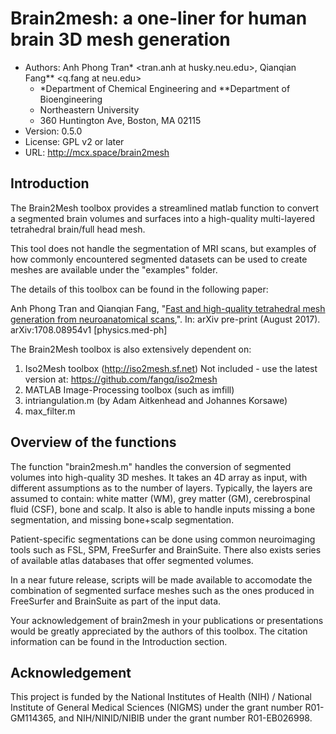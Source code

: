 # Brain2mesh: a one-liner for human brain 3D mesh generation

* Authors: Anh Phong Tran* <tran.anh at husky.neu.edu>, Qianqian Fang** <q.fang at neu.edu>
  * *Department of Chemical Engineering and **Department of Bioengineering
  * Northeastern University
  * 360 Huntington Ave, Boston, MA 02115
* Version: 0.5.0
* License: GPL v2 or later 
* URL: http://mcx.space/brain2mesh

## Introduction 

The Brain2Mesh toolbox provides a streamlined matlab function to convert a segmented brain 
volumes and surfaces into a high-quality multi-layered tetrahedral brain/full head mesh. 

This tool does not handle the segmentation of MRI scans, but examples of how commonly 
encountered segmented datasets can be used to create meshes are available under the "examples" folder.

The details of this toolbox can be found in the following paper:

Anh Phong Tran and Qianqian Fang, "[Fast and high-quality tetrahedral mesh generation from neuroanatomical scans](https://arxiv.org/abs/1708.08954),". In: arXiv pre-print (August 2017). arXiv:1708.08954v1 [physics.med-ph]

The Brain2Mesh toolbox is also extensively dependent on:
1. Iso2Mesh toolbox (http://iso2mesh.sf.net)
   Not included - use the latest version at: https://github.com/fangq/iso2mesh
2. MATLAB Image-Processing toolbox (such as imfill)
3. intriangulation.m (by Adam Aitkenhead and Johannes Korsawe)
4. max_filter.m

## Overview of the functions

The function "brain2mesh.m" handles the conversion of segmented volumes into high-quality 3D meshes. 
It takes an 4D array as input, with different assumptions as to the number of layers. Typically, the layers
are assumed to contain: white matter (WM), grey matter (GM), cerebrospinal fluid (CSF), bone and scalp.
It also is able to handle inputs missing a bone segmentation, and missing bone+scalp segmentation. 

Patient-specific segmentations can be done using common neuroimaging tools such as FSL, SPM, 
FreeSurfer and BrainSuite. There also exists series of available atlas databases that offer segmented volumes.

In a near future release, scripts will be made available to accomodate the combination of segmented surface meshes
such as the ones produced in FreeSurfer and BrainSuite as part of the input data.

Your acknowledgement of brain2mesh in your publications or presentations 
would be greatly appreciated by the authors of this toolbox. The citation 
information can be found in the Introduction section.

## Acknowledgement 

This project is funded by the National Institutes of Health (NIH) / National Institute of General 
Medical Sciences (NIGMS) under the grant number R01-GM114365, and NIH/NINID/NIBIB under the grant
number R01-EB026998.
